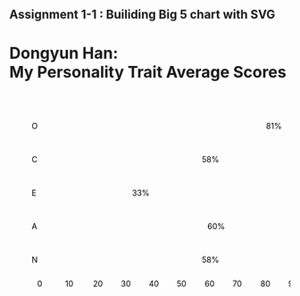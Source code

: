 ## Assignment 1-1 : Builiding Big 5 chart with SVG

<h1>Dongyun Han: <br>My Personality Trait Average Scores </h1>

<svg width="600" height="400" transform="translate(0,20)">
<!--  -->
<g class="ylabel" transform="translate(40,22)"><text x="0" y="25" >O</text><text x="0" y="85">C</text><text x="0" y="145">E</text><text x="0" y="205">A</text><text x="0" y="265">N</text></g>
<!--  -->
<g class="xlabel" transform="translate(0,330)"><text x="50" y="0" >0</text><text x="100" y="0" >10</text><text x="150" y="0">20</text><text x="200" y="0" >30</text><text x="250" y="0">40</text><text x="300" y="0" >50</text><text x="350" y="0" >60</text><text x="400" y="0">70</text><text x="450" y="0">80</text><text x="500" y="0" >90</text><text x="550" y="0" >100</text></g>
<!--  -->
<g class="scale"><line x1="50" y1="0" x2="50" y2="310"/><line x1="100" y1="0" x2="100" y2="310"/><line x1="150" y1="0" x2="150" y2="310"/><line x1="200" y1="0" x2="200" y2="310"/><line x1="250" y1="0" x2="250" y2="310"/><line x1="300" y1="0" x2="300" y2="310"/><line x1="350" y1="0" x2="350" y2="310"/><line x1="400" y1="0" x2="400" y2="310"/><line x1="450" y1="0" x2="450" y2="310"/><line x1="500" y1="0" x2="500" y2="310"/><line x1="550" y1="0" x2="550" y2="310"/></g>
<!--  -->
<g class="bar" transform="translate(50,10)" >
<rect x="0" y="0" width="405" /><text x="410" y="37">81%</text>
<rect x="0" y="60" width="290" /><text x="295" y="97">58%</text>
<rect x="0" y="120" width="165" /><text x="170" y="157">33%</text>
<rect x="0" y="180" width="300" /><text x="305" y="217">60%</text>
<rect x="0" y="240" width="290" /><text x="295" y="277">58%</text></g>
<!--  -->
</svg>
